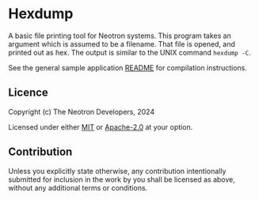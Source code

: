 # Hexdump

A basic file printing tool for Neotron systems. This program takes an argument
which is assumed to be a filename. That file is opened, and printed out as hex.
The output is similar to the UNIX command `hexdump -C`.

See the general sample application [README](../README.md) for compilation instructions.

## Licence

Copyright (c) The Neotron Developers, 2024

Licensed under either [MIT](../../LICENSE-MIT) or [Apache-2.0](../../LICENSE-APACHE) at
your option.

## Contribution

Unless you explicitly state otherwise, any contribution intentionally submitted
for inclusion in the work by you shall be licensed as above, without any
additional terms or conditions.
